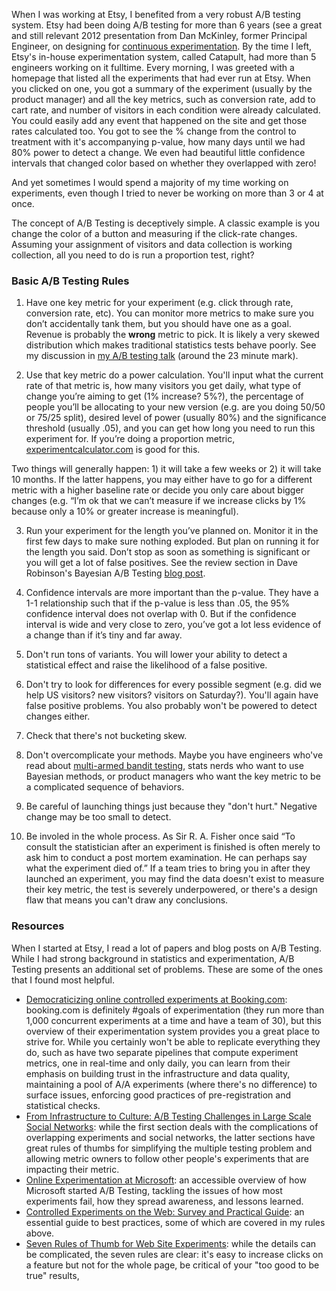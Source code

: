 When I was working at Etsy, I benefited from a very robust A/B testing system. Etsy had been doing A/B testing for more than 6 years (see a great and still relevant 2012 presentation from Dan McKinley, former Principal Engineer, on designing for [continuous experimentation](http://mcfunley.com/design-for-continuous-experimentation). By the time I left, Etsy's in-house experimentation system, called Catapult, had more than 5 engineers working on it fulltime. Every morning, I was greeted with a homepage that listed all the experiments that had ever run at Etsy. When you clicked on one, you got a summary of the experiment (usually by the product manager) and all the key metrics, such as conversion rate, add to cart rate, and number of visitors in each condition were already calculated. You could easily add any event that happened on the site and get those rates calculated too. You got to see the % change from the control to treatment with it's accompanying p-value, how many days until we had 80% power to detect a change. We even had beautiful little confidence intervals that changed color based on whether they overlapped with zero! 

And yet sometimes I would spend a majority of my time working on experiments, even though I tried to never be working on more than 3 or 4 at once. 

The concept of A/B Testing is deceptively simple. A classic example is you change the color of a button and measuring if the click-rate changes. Assuming your assignment of visitors and data collection is working collection, all you need to do is run a proportion test, right? 

### Basic A/B Testing Rules

1) Have one key metric for your experiment (e.g. click through rate, conversion rate, etc). You can monitor more metrics to make sure you don’t accidentally tank them, but you should have one as a goal. Revenue is probably the **wrong** metric to pick. It is likely a very skewed distribution which makes traditional statistics tests behave poorly. See my discussion in [my A/B testing talk](https://www.youtube.com/watch?v=SF-ryGgLOgQ) (around the 23 minute mark). 

2) Use that key metric do a power calculation. You'll input what the current rate of that metric is, how many visitors you get daily, what type of change you’re aiming to get (1% increase? 5%?), the percentage of people you’ll be allocating to your new version (e.g. are you doing 50/50 or 75/25 split), desired level of power (usually 80%) and the significance threshold (usually .05), and you can get how long you need to run this experiment for. If you’re doing a proportion metric, [experimentcalculator.com](experimentcalculator.com) is good for this. 

Two things will generally happen: 1) it will take a few weeks or 2) it will take 10 months. If the latter happens, you may either have to go for a different metric with a higher baseline rate or decide you only care about bigger changes (e.g. “I’m ok that we can’t measure if we increase clicks by 1% because only a 10% or greater increase is meaningful).

3) Run your experiment for the length you’ve planned on. Monitor it in the first few days to make sure nothing exploded. But plan on running it for the length you said. Don’t stop as soon as something is significant or you will get a lot of false positives. See the review section in Dave Robinson's Bayesian A/B Testing [blog post](http://varianceexplained.org/r/bayesian-ab-testing/). 

4) Confidence intervals are more important than the p-value. They have a 1-1 relationship such that if the p-value is less than .05, the 95% confidence interval does not overlap with 0. But if the confidence interval is wide and very close to zero, you’ve got a lot less evidence of a change than if it’s tiny and far away. 

5) Don't run tons of variants. You will lower your ability to detect a statistical effect and raise the likelihood of a false positive. 

6) Don't try to look for differences for every possible segment (e.g. did we help US visitors? new visitors? visitors on Saturday?). You'll again have false positive problems. You also probably won't be powered to detect changes either. 

7) Check that there's not bucketing skew. 

8) Don't overcomplicate your methods. Maybe you have engineers who've read about [multi-armed bandit testing](http://stevehanov.ca/blog/index.php?id=132), stats nerds who want to use Bayesian methods, or product managers who want the key metric to be a complicated sequence of behaviors. 

9) Be careful of launching things just because they "don't hurt." Negative change may be too small to detect. 

10) Be involed in the whole process. As Sir R. A. Fisher once said “To consult the statistician after an experiment is finished is often merely to ask him to conduct a post mortem examination. He can perhaps say what the experiment died of.” If a team tries to bring you in after they launched an experiment, you may find the data doesn't exist to measure their key metric, the test is severely underpowered, or there's a design flaw that means you can't draw any conclusions. 

### Resources

When I started at Etsy, I read a lot of papers and blog posts on A/B Testing. While I had strong background in statistics and experimentation, A/B Testing presents an additional set of problems. These are some of the ones that I found most helpful.  

- [Democraticizing online controlled experiments at Booking.com](https://arxiv.org/pdf/1710.08217.pdf): booking.com is definitely #goals of experimentation (they run more than 1,000 concurrent experiments at a time and have a team of 30), but this overview of their experimentation system provides you a great place to strive for. While you certainly won't be able to replicate everything they do, such as have two separate pipelines that compute experiment metrics, one in real-time and only daily, you can learn from their emphasis on building trust in the infrastructure and data quality, maintaining a pool of A/A experiments (where there's no difference) to surface issues, enforcing good practices of pre-registration and statistical checks.
- [From Infrastructure to Culture: A/B Testing Challenges in Large Scale Social Networks](https://content.linkedin.com/content/dam/engineering/site-assets/pdfs/ABTestingSocialNetwork_share.pdf): while the first section deals with the complications of overlapping experiments and social networks, the latter sections have great rules of thumbs for simplifying the multiple testing problem and allowing metric owners to follow other people's experiments that are impacting their metric. 
- [Online Experimentation at Microsoft](http://ai.stanford.edu/~ronnyk/ExPThinkWeek2009Public.pdf): an accessible overview of how Microsoft started A/B Testing, tackling the issues of how most experiments fail, how they spread awareness, and lessons learned. 
- [Controlled Experiments on the Web: Survey and Practical Guide](https://ai.stanford.edu/~ronnyk/2009controlledExperimentsOnTheWebSurvey.pdf): an essential guide to best practices, some of which are covered in my rules above. 
- [Seven Rules of Thumb for Web Site Experiments](https://www.exp-platform.com/Documents/2014%20experimentersRulesOfThumb.pdf): while the details can be complicated, the seven rules are clear: it's easy to increase clicks on a feature but not for the whole page, be critical of your "too good to be true" results, 

